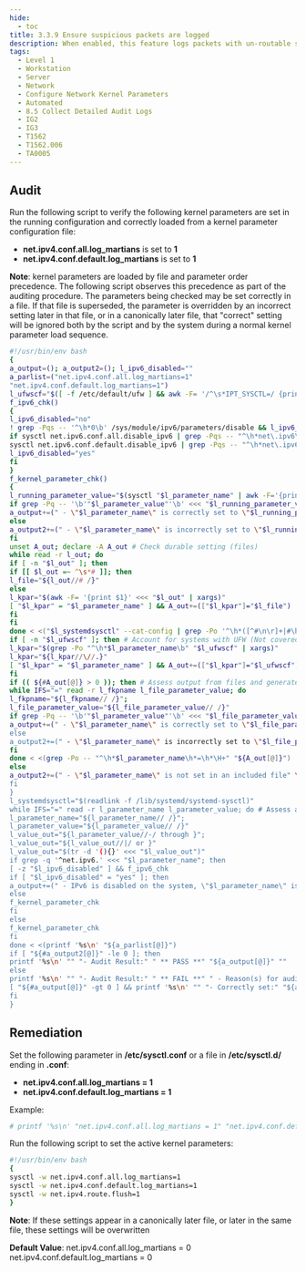 ```yaml
---
hide:
  - toc
title: 3.3.9 Ensure suspicious packets are logged
description: When enabled, this feature logs packets with un-routable source addresses to the kernel log.
tags:
  - Level 1
  - Workstation
  - Server
  - Network
  - Configure Network Kernel Parameters
  - Automated
  - 8.5 Collect Detailed Audit Logs
  - IG2
  - IG3
  - T1562
  - T1562.006
  - TA0005
---
```


## Audit
Run the following script to verify the following kernel parameters are set in the running configuration and correctly loaded from a kernel parameter configuration file:
- **net.ipv4.conf.all.log_martians** is set to **1**
- **net.ipv4.conf.default.log_martians** is set to **1**

**Note**: kernel parameters are loaded by file and parameter order precedence. The following script observes this precedence as part of the auditing procedure. The parameters being checked may be set correctly in a file. If that file is superseded, the parameter is overridden by an incorrect setting later in that file, or in a canonically later file, that "correct" setting will be ignored both by the script and by the system during a normal kernel parameter load sequence.

```bash linenums="1"
#!/usr/bin/env bash
{
a_output=(); a_output2=(); l_ipv6_disabled=""
a_parlist=("net.ipv4.conf.all.log_martians=1"
"net.ipv4.conf.default.log_martians=1")
l_ufwscf="$([ -f /etc/default/ufw ] && awk -F= '/^\s*IPT_SYSCTL=/ {print $2}' /etc/default/ufw)"
f_ipv6_chk()
{
l_ipv6_disabled="no"
! grep -Pqs -- '^\h*0\b' /sys/module/ipv6/parameters/disable && l_ipv6_disabled="yes"
if sysctl net.ipv6.conf.all.disable_ipv6 | grep -Pqs -- "^\h*net\.ipv6\.conf\.all\.disable_ipv6\h*=\h*1\b" && \
sysctl net.ipv6.conf.default.disable_ipv6 | grep -Pqs -- "^\h*net\.ipv6\.conf\.default\.disable_ipv6\h*=\h*1\b"; then
l_ipv6_disabled="yes"
fi
}
f_kernel_parameter_chk()
{
l_running_parameter_value="$(sysctl "$l_parameter_name" | awk -F='{print $2}' | xargs)" # Check running configuration
if grep -Pq -- '\b'"$l_parameter_value"'\b' <<< "$l_running_parameter_value"; then
a_output+=(" - \"$l_parameter_name\" is correctly set to \"$l_running_parameter_value\"" "in the running configuration")
else
a_output2+=(" - \"$l_parameter_name\" is incorrectly set to \"$l_running_parameter_value\"" \"in the running configuration" \"and should have a value of: \"$l_value_out\"")
fi
unset A_out; declare -A A_out # Check durable setting (files)
while read -r l_out; do
if [ -n "$l_out" ]; then
if [[ $l_out =~ ^\s*# ]]; then
l_file="${l_out//# /}"
else
l_kpar="$(awk -F= '{print $1}' <<< "$l_out" | xargs)"
[ "$l_kpar" = "$l_parameter_name" ] && A_out+=(["$l_kpar"]="$l_file")
fi
fi
done < <("$l_systemdsysctl" --cat-config | grep -Po '^\h*([^#\n\r]+|#\h*\/[^#\n\r\h]+\.conf\b)')
if [ -n "$l_ufwscf" ]; then # Account for systems with UFW (Not covered by systemd-sysctl --cat-config)
l_kpar="$(grep -Po "^\h*$l_parameter_name\b" "$l_ufwscf" | xargs)"
l_kpar="${l_kpar//\//.}"
[ "$l_kpar" = "$l_parameter_name" ] && A_out+=(["$l_kpar"]="$l_ufwscf")
fi
if (( ${#A_out[@]} > 0 )); then # Assess output from files and generate output
while IFS="=" read -r l_fkpname l_file_parameter_value; do
l_fkpname="${l_fkpname// /}";
l_file_parameter_value="${l_file_parameter_value// /}"
if grep -Pq -- '\b'"$l_parameter_value"'\b' <<< "$l_file_parameter_value"; then
a_output+=(" - \"$l_parameter_name\" is correctly set to \"$l_file_parameter_value\"" \"in \"$(printf '%s' "${A_out[@]}")\"")
else
a_output2+=(" - \"$l_parameter_name\" is incorrectly set to \"$l_file_parameter_value\"" "in \"$(printf '%s' "${A_out[@]}")\"" \"and should have a value of: \"$l_value_out\"")
fi
done < <(grep -Po -- "^\h*$l_parameter_name\h*=\h*\H+" "${A_out[@]}")
else
a_output2+=(" - \"$l_parameter_name\" is not set in an included file" \"** Note: \"$l_parameter_name\" May be set in a file that's ignored by load procedure **")
fi
}
l_systemdsysctl="$(readlink -f /lib/systemd/systemd-sysctl)"
while IFS="=" read -r l_parameter_name l_parameter_value; do # Assess and check parameters
l_parameter_name="${l_parameter_name// /}";
l_parameter_value="${l_parameter_value// /}"
l_value_out="${l_parameter_value//-/ through }";
l_value_out="${l_value_out//|/ or }"
l_value_out="$(tr -d '(){}' <<< "$l_value_out")"
if grep -q '^net.ipv6.' <<< "$l_parameter_name"; then
[ -z "$l_ipv6_disabled" ] && f_ipv6_chk
if [ "$l_ipv6_disabled" = "yes" ]; then
a_output+=(" - IPv6 is disabled on the system, \"$l_parameter_name\" is not applicable")
else
f_kernel_parameter_chk
fi
else
f_kernel_parameter_chk
fi
done < <(printf '%s\n' "${a_parlist[@]}")
if [ "${#a_output2[@]}" -le 0 ]; then
printf '%s\n' "" "- Audit Result:" " ** PASS **" "${a_output[@]}" ""
else
printf '%s\n' "" "- Audit Result:" " ** FAIL **" " - Reason(s) for audit failure:" "${a_output2[@]}"
[ "${#a_output[@]}" -gt 0 ] && printf '%s\n' "" "- Correctly set:" "${a_output[@]}" ""
fi
}
```

## Remediation
Set the following parameter in **/etc/sysctl.conf** or a file in **/etc/sysctl.d/** ending in **.conf**:
- **net.ipv4.conf.all.log_martians = 1**
- **net.ipv4.conf.default.log_martians = 1**

Example:
```bash
# printf '%s\n' "net.ipv4.conf.all.log_martians = 1" "net.ipv4.conf.default.log_martians = 1" >> /etc/sysctl.d/60-netipv4_sysctl.conf
```

Run the following script to set the active kernel parameters:
```bash linenums="1"
#!/usr/bin/env bash
{
sysctl -w net.ipv4.conf.all.log_martians=1
sysctl -w net.ipv4.conf.default.log_martians=1
sysctl -w net.ipv4.route.flush=1
}
```
**Note**: If these settings appear in a canonically later file, or later in the same file, these settings will be overwritten


**Default Value**:
net.ipv4.conf.all.log_martians = 0
net.ipv4.conf.default.log_martians = 0
